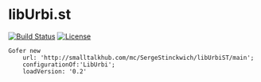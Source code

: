 # libUrbi.st

[![Build Status](https://travis-ci.org/SergeStinckwich/libUrbi.st.svg?branch=master)](https://travis-ci.org/SergeStinckwich/libUrbi.st)
[![License](https://img.shields.io/badge/license-MIT-blue.svg)](https://raw.githubusercontent.com/SergeStinckwich/libUrbi.st/master/LICENSE.md)

```Smalltalk
Gofer new
    url: 'http://smalltalkhub.com/mc/SergeStinckwich/libUrbiST/main';
    configurationOf:'LibUrbi';
    loadVersion: '0.2'
